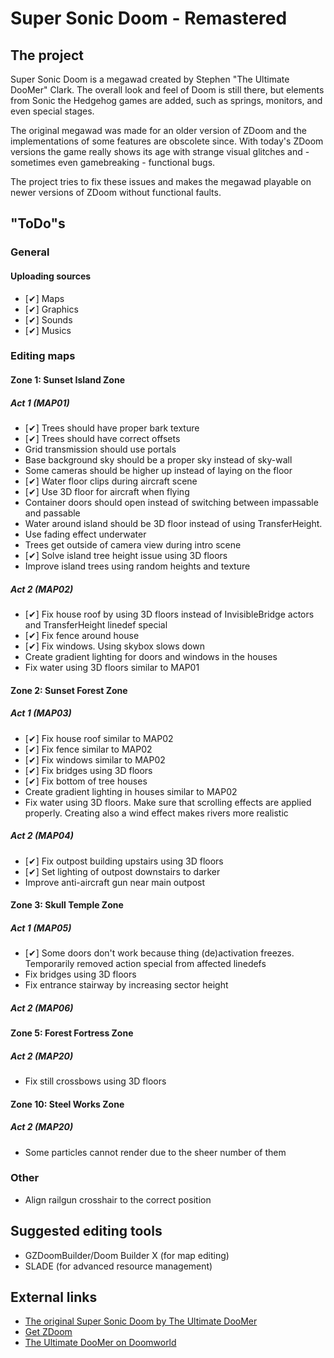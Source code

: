 # Super Sonic Doom - Remastered

## The project

Super Sonic Doom is a megawad created by Stephen "The Ultimate DooMer" Clark. The overall look and feel of Doom is still there, but elements from Sonic the Hedgehog games are added, such as springs, monitors, and even special stages.

The original megawad was made for an older version of ZDoom and the implementations of some features are obscolete since. With today's ZDoom versions the game really shows its age with strange visual glitches and - sometimes even gamebreaking - functional bugs.

The project tries to fix these issues and makes the megawad playable on newer versions of ZDoom without functional faults.

## "ToDo"s

### General

#### Uploading sources

* [✔] Maps
* [✔] Graphics
* [✔] Sounds
* [✔] Musics

### Editing maps

#### Zone 1: Sunset Island Zone

##### Act 1 (MAP01)

* [✔] Trees should have proper bark texture
* [✔] Trees should have correct offsets
* Grid transmission should use portals
* Base background sky should be a proper sky instead of sky-wall
* Some cameras should be higher up instead of laying on the floor
* [✔] Water floor clips during aircraft scene
* [✔] Use 3D floor for aircraft when flying
* Container doors should open instead of switching between impassable and passable
* Water around island should be 3D floor instead of using TransferHeight.
* Use fading effect underwater
* Trees get outside of camera view during intro scene
* [✔] Solve island tree height issue using 3D floors
* Improve island trees using random heights and texture

##### Act 2 (MAP02)

* [✔] Fix house roof by using 3D floors instead of InvisibleBridge actors and TransferHeight linedef special
* [✔] Fix fence around house
* [✔] Fix windows. Using skybox slows down
* Create gradient lighting for doors and windows in the houses
* Fix water using 3D floors similar to MAP01

#### Zone 2: Sunset Forest Zone

##### Act 1 (MAP03)

* [✔] Fix house roof similar to MAP02
* [✔] Fix fence similar to MAP02
* [✔] Fix windows similar to MAP02
* [✔] Fix bridges using 3D floors
* [✔] Fix bottom of tree houses
* Create gradient lighting in houses similar to MAP02
* Fix water using 3D floors. Make sure that scrolling effects are applied properly. Creating also a wind effect makes rivers more realistic

##### Act 2 (MAP04)

* [✔] Fix outpost building upstairs using 3D floors
* [✔] Set lighting of outpost downstairs to darker
* Improve anti-aircraft gun near main outpost

#### Zone 3: Skull Temple Zone

##### Act 1 (MAP05)

* [✔] Some doors don't work because thing (de)activation freezes. Temporarily removed action special from affected linedefs
* Fix bridges using 3D floors
* Fix entrance stairway by increasing sector height

##### Act 2 (MAP06)

#### Zone 5: Forest Fortress Zone

##### Act 2 (MAP20)

* Fix still crossbows using 3D floors

#### Zone 10: Steel Works Zone

##### Act 2 (MAP20)

* Some particles cannot render due to the sheer number of them

### Other

* Align railgun crosshair to the correct position

## Suggested editing tools

* GZDoomBuilder/Doom Builder X (for map editing)
* SLADE (for advanced resource management)

## External links
* [The original Super Sonic Doom by The Ultimate DooMer](https://www.doomworld.com/idgames/levels/doom2/Ports/megawads/sonic)
* [Get ZDoom](https://www.zdoom.org/index)
* [The Ultimate DooMer on Doomworld](https://www.doomworld.com/profile/739-the-ultimate-doomer/)
